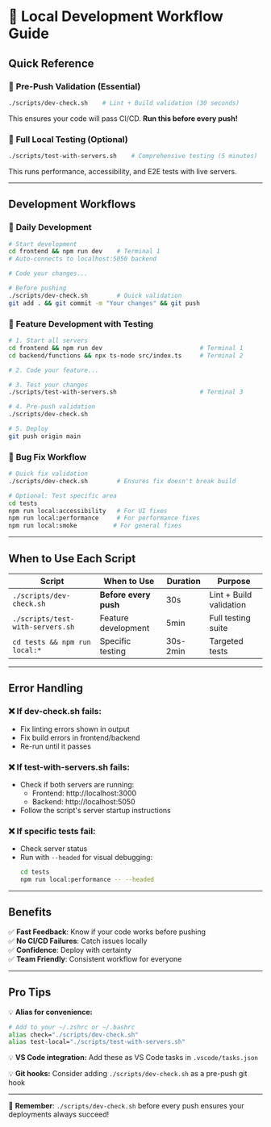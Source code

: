 # 🚀 Local Development Workflow Guide

## Quick Reference

### 🔧 **Pre-Push Validation (Essential)**
```bash
./scripts/dev-check.sh    # Lint + Build validation (30 seconds)
```
This ensures your code will pass CI/CD. **Run this before every push!**

### 🧪 **Full Local Testing (Optional)**
```bash
./scripts/test-with-servers.sh    # Comprehensive testing (5 minutes)
```
This runs performance, accessibility, and E2E tests with live servers.

---

## Development Workflows

### 📅 **Daily Development**
```bash
# Start development
cd frontend && npm run dev    # Terminal 1
# Auto-connects to localhost:5050 backend

# Code your changes...

# Before pushing
./scripts/dev-check.sh        # Quick validation
git add . && git commit -m "Your changes" && git push
```

### 🎯 **Feature Development with Testing**
```bash
# 1. Start all servers
cd frontend && npm run dev                           # Terminal 1
cd backend/functions && npx ts-node src/index.ts     # Terminal 2

# 2. Code your feature...

# 3. Test your changes
./scripts/test-with-servers.sh                       # Terminal 3

# 4. Pre-push validation
./scripts/dev-check.sh

# 5. Deploy
git push origin main
```

### 🐛 **Bug Fix Workflow**
```bash
# Quick fix validation
./scripts/dev-check.sh        # Ensures fix doesn't break build

# Optional: Test specific area
cd tests
npm run local:accessibility   # For UI fixes
npm run local:performance     # For performance fixes
npm run local:smoke          # For general fixes
```

---

## When to Use Each Script

| Script | When to Use | Duration | Purpose |
|--------|-------------|----------|---------|
| `./scripts/dev-check.sh` | **Before every push** | 30s | Lint + Build validation |
| `./scripts/test-with-servers.sh` | Feature development | 5min | Full testing suite |
| `cd tests && npm run local:*` | Specific testing | 30s-2min | Targeted tests |

---

## Error Handling

### ❌ **If dev-check.sh fails:**
- Fix linting errors shown in output
- Fix build errors in frontend/backend
- Re-run until it passes

### ❌ **If test-with-servers.sh fails:**
- Check if both servers are running:
  - Frontend: http://localhost:3000
  - Backend: http://localhost:5050
- Follow the script's server startup instructions

### ❌ **If specific tests fail:**
- Check server status
- Run with `--headed` for visual debugging:
  ```bash
  cd tests
  npm run local:performance -- --headed
  ```

---

## Benefits

✅ **Fast Feedback**: Know if your code works before pushing  
✅ **No CI/CD Failures**: Catch issues locally  
✅ **Confidence**: Deploy with certainty  
✅ **Team Friendly**: Consistent workflow for everyone  

---

## Pro Tips

💡 **Alias for convenience:**
```bash
# Add to your ~/.zshrc or ~/.bashrc
alias check="./scripts/dev-check.sh"
alias test-local="./scripts/test-with-servers.sh"
```

💡 **VS Code integration:** Add these as VS Code tasks in `.vscode/tasks.json`

💡 **Git hooks:** Consider adding `./scripts/dev-check.sh` as a pre-push git hook

---

🎯 **Remember**: `./scripts/dev-check.sh` before every push ensures your deployments always succeed!
